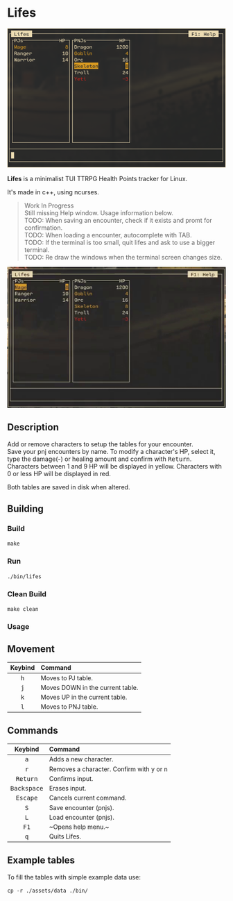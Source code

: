# Lifes

<img src="https://github.com/matt-pron/lifes/blob/main/assets/screenshot.png?raw=true">

**Lifes** is a minimalist TUI TTRPG Health Points tracker for Linux.

It's made in c++, using ncurses.

> Work In Progress  
> Still missing Help window. Usage information below.  
> TODO: When saving an encounter, check if it exists and promt for confirmation.  
> TODO: When loading a encounter, autocomplete with TAB.  
> TODO: If the terminal is too small, quit lifes and ask to use a bigger terminal.  
> TODO: Re draw the windows when the terminal screen changes size.  

<img src="https://github.com/Matt-Pron/lifes/blob/main/assets/showcase.gif?raw=true">

## Description

Add or remove characters to setup the tables for your encounter.  
Save your pnj encounters by name.
To modify a character's HP, select it, type the damage(-) or healing amount and confirm with <kbd>Return</kbd>.  
Characters between 1 and 9 HP will be displayed in yellow. Characters with 0 or less HP will be displayed in red.

Both tables are saved in disk when altered.

## Building

### Build

```
make
```

### Run

```
./bin/lifes
```

### Clean Build

```
make clean
```

### Usage

## Movement

|Keybind|Command|
|:---:|:---|
|<kbd>h</kbd>|Moves to PJ table.|
|<kbd>j</kbd>|Moves DOWN in the current table.|
|<kbd>k</kbd>|Moves UP in the current table.|
|<kbd>l</kbd>|Moves to PNJ table.|

## Commands

|Keybind|Command|
|:---:|:---|
|<kbd>a</kbd>|Adds a new character.|
|<kbd>r</kbd>|Removes a character. Confirm with <kbd>y</kbd> or <kbd>n</kbd>|
|<kbd>Return</kbd>|Confirms input.|
|<kbd>Backspace</kbd>|Erases input.|
|<kbd>Escape</kbd>|Cancels current command.|
|<kbd>S</kbd>|Save encounter (pnjs).|
|<kbd>L</kbd>|Load encounter (pnjs).|
|<kbd>F1</kbd>|~Opens help menu.~|
|<kbd>q</kbd>|Quits Lifes.|

## Example tables

To fill the tables with simple example data use:

```
cp -r ./assets/data ./bin/
```
